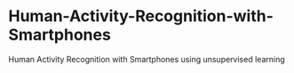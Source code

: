 # Human-Activity-Recognition-with-Smartphones
Human Activity Recognition with Smartphones using unsupervised learning

